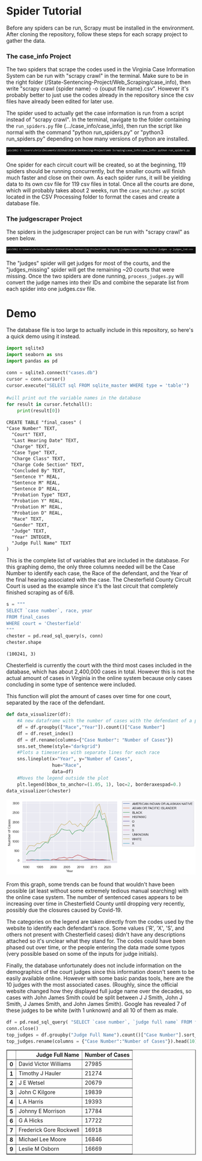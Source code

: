 # Spider Tutorial

Before any spiders can be run, Scrapy must be installed in the environment. After cloning the repository, follow these steps for each scrapy project to gather the data.

### The case_info Project

The two spiders that scrape the codes used in the Virginia Case Information System can be run with "scrapy crawl" in the terminal. Make sure to be in the right folder (/State-Sentencing-Project/Web_Scraping/case_info), then write "scrapy crawl {spider name} -o {ouput file name}.csv". However it's probably better to just use the codes already in the repository since the csv files have already been edited for later use.

The spider used to actually get the case information is run from a script instead of "scrapy crawl". In the terminal, navigate to the folder containing the `run_spiders.py` file (.../case_info/case_info), then run the script like normal with the command "python run_spiders.py" or "python3 run_spiders.py" depending on how many versions of python are installed. 

![run case spiders](images/run_spiders.PNG)

One spider for each circuit court will be created, so at the beginning, 119 spiders should be running concurrently, but the smaller courts will finish much faster and close on their own. As each spider runs, it will be yielding data to its own csv file for 119 csv files in total. Once all the courts are done, which will probably takes about 2 weeks, run the `case_matcher.py` script located in the CSV Processing folder to format the cases and create a database file.

### The judgescraper Project

The spiders in the judgescraper project can be run with "scrapy crawl" as seen below. 

![run judge spiders](images/scrapy_crawl.PNG)

The "judges" spider will get judges for most of the courts, and the "judges_missing" spider will get the remaining ~20 courts that were missing. Once the two spiders are done running, `process_judges.py` will convert the judge names into their IDs and combine the separate list from each spider into one judges.csv file.

# Demo

The database file is too large to actually include in this repository, so here's a quick demo using it instead.

```python
import sqlite3 
import seaborn as sns 
import pandas as pd
```
```python
conn = sqlite3.connect("cases.db")
cursor = conn.cursor()
cursor.execute("SELECT sql FROM sqlite_master WHERE type = 'table'")

#will print out the variable names in the database
for result in cursor.fetchall():
    print(result[0])
```

    CREATE TABLE "final_cases" (
    "Case Number" TEXT,
      "Court" TEXT,
      "Last Hearing Date" TEXT,
      "Charge" TEXT,
      "Case Type" TEXT,
      "Charge Class" TEXT,
      "Charge Code Section" TEXT,
      "Concluded By" TEXT,
      "Sentence Y" REAL,
      "Sentence M" REAL,
      "Sentence D" REAL,
      "Probation Type" TEXT,
      "Probation Y" REAL,
      "Probation M" REAL,
      "Probation D" REAL,
      "Race" TEXT,
      "Gender" TEXT,
      "Judge" TEXT,
      "Year" INTEGER,
      "Judge Full Name" TEXT
    )
    
This is the complete list of variables that are included in the database. For this graphing demo, the only three columns needed will be the Case Number to identify each case, the Race of the defendant, and the Year of the final hearing associated with the case. The Chesterfield County Circuit Court is used as the example since it's the last circuit that completely finished scraping as of 6/8.
```python
s = """
SELECT `case number`, race, year 
FROM final_cases
WHERE court = 'Chesterfield'
"""
chester = pd.read_sql_query(s, conn)
chester.shape
```
    (100241, 3)

Chesterfield is currently the court with the third most cases included in the database, which has about 2,400,000 cases in total. However this is not the actual amount of cases in Virginia in the online system because only cases concluding in some type of sentence were included.

This function will plot the amount of cases over time for one court, separated by the race of the defendant.
```python
def data_visualizer(df):
    #A new dataframe with the number of cases with the defendant of a particular race every year
    df = df.groupby(["Race","Year"]).count()["Case Number"]
    df = df.reset_index()
    df = df.rename(columns={"Case Number": "Number of Cases"})
    sns.set_theme(style="darkgrid")
    #Plots a timeseries with separate lines for each race
    sns.lineplot(x="Year", y="Number of Cases",
                 hue="Race",
                 data=df)
    #Moves the legend outside the plot
    plt.legend(bbox_to_anchor=(1.05, 1), loc=2, borderaxespad=0.)
data_visualizer(chester)
```

![plot](images/demo_graph.png)

From this graph, some trends can be found that wouldn't have been possible (at least without some extremely tedious manual searching) with the online case system. The number of sentenced cases appears to be increasing over time in Chesterfield County until dropping very recently, possibly due the closures caused by Covid-19. 

The categories on the legend are taken directly from the codes used by the website to identify each defendant's race. Some values ('R', 'X', 'S', and others not present with Chesterfield cases) didn't have any descriptions attached so it's unclear what they stand for. The codes could have been phased out over time, or the people entering the data made some typos (very possible based on some of the inputs for judge initials).
    
Finally, the database unfortunately does not include information on the demographics of the court judges since this information doesn't seem to be easily available online. However with some basic pandas tools, here are the 10 judges with the most associated cases. (Roughly, since the official website changed how they displayed full judge name over the decades, so cases with John James Smith could be split between J J Smith, John J Smith, J James Smith, and John James Smith). Google has revealed 7 of these judges to be white (with 1 unknown) and all 10 of them as male.

```python
df = pd.read_sql_query( "SELECT `case number`, `judge full name` FROM final_cases", conn)
conn.close()
top_judges = df.groupby("Judge Full Name").count()["Case Number"].sort_values(ascending=False).reset_index()
top_judges.rename(columns = {"Case Number":"Number of Cases"}).head(10)
```

<div>
<table border="1" class="dataframe">
  <thead>
    <tr style="text-align: right;">
      <th></th>
      <th>Judge Full Name</th>
      <th>Number of Cases</th>
    </tr>
  </thead>
  <tbody>
    <tr>
      <th>0</th>
      <td>David Victor Williams</td>
      <td>27985</td>
    </tr>
    <tr>
      <th>1</th>
      <td>Timothy J Hauler</td>
      <td>21274</td>
    </tr>
    <tr>
      <th>2</th>
      <td>J E Wetsel</td>
      <td>20679</td>
    </tr>
    <tr>
      <th>3</th>
      <td>John C Kilgore</td>
      <td>19839</td>
    </tr>
    <tr>
      <th>4</th>
      <td>L A Harris</td>
      <td>19393</td>
    </tr>
    <tr>
      <th>5</th>
      <td>Johnny E Morrison</td>
      <td>17784</td>
    </tr>
    <tr>
      <th>6</th>
      <td>G A Hicks</td>
      <td>17722</td>
    </tr>
    <tr>
      <th>7</th>
      <td>Frederick Gore Rockwell</td>
      <td>16918</td>
    </tr>
    <tr>
      <th>8</th>
      <td>Michael Lee Moore</td>
      <td>16846</td>
    </tr>
    <tr>
      <th>9</th>
      <td>Leslie M Osborn</td>
      <td>16669</td>
    </tr>
  </tbody>
</table>
</div>

